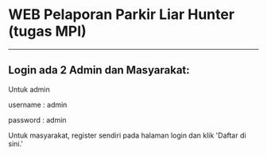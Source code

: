 # WEB Pelaporan Parkir Liar Hunter (tugas MPI)
---------------------
Login ada 2 Admin dan Masyarakat:
-------------
Untuk admin

username : admin

password : admin


Untuk masyarakat, register sendiri pada halaman login dan klik 'Daftar di sini.'
